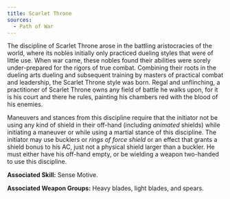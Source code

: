 ```yaml
---
title: Scarlet Throne
sources:
  - Path of War
---
```


The discipline of Scarlet Throne arose in the battling aristocracies of the world, where its nobles initially only practiced dueling styles that were of little use. When war came, these nobles found their abilities were sorely under-prepared for the rigors of true combat. Combining their roots in the dueling arts dueling and subsequent training by masters of practical combat and leadership, the Scarlet Throne style was born. Regal and unflinching, a practitioner of Scarlet Throne owns any field of battle he walks upon, for it is his court and there he rules, painting his chambers red with the blood of his enemies.

Maneuvers and stances from this discipline require that the initiator not be using any kind of shield in their off-hand (including *animated* shields) while initiating a maneuver or while using a martial stance of this discipline. The initiator may use bucklers or *rings of force shield* or an effect that grants a shield bonus to his AC, just not a physical shield larger than a buckler. He must either have his off-hand empty, or be wielding a weapon two-handed to use this discipline.

**Associated Skill:** Sense Motive.

**Associated Weapon Groups:** Heavy blades, light blades, and spears.
